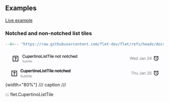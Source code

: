 ## Examples

[Live example](https://flet-controls-gallery.fly.dev/layout/cupertinolisttile)

### Notched and non-notched list tiles

```python
--8<-- "https://raw.githubusercontent.com/flet-dev/flet/refs/heads/docs/sdk/python/examples/controls/cupertino-list-tile/notched.py"
```

![notched](https://raw.githubusercontent.com/flet-dev/flet/docs/sdk/python/examples/controls/cupertino-list-tile/media/notched.png){width="80%"}
/// caption
///

::: flet.CupertinoListTile
